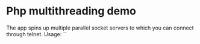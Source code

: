 # Php multithreading demo

The app spins up multiple parallel socket servers to which you can connect through telnet.
Usage: ``
